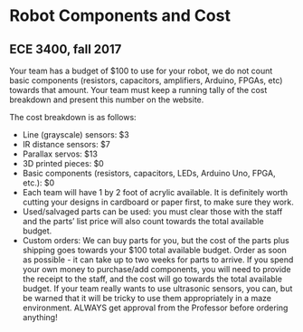 # Robot Components and Cost

## ECE 3400, fall 2017

Your team has a budget of $100 to use for your robot, we do not count basic components (resistors, capacitors, amplifiers, Arduino, FPGAs, etc) towards that amount. Your team must keep a running tally of the cost breakdown and present this number on the website.

The cost breakdown is as follows:

* Line (grayscale) sensors: $3
* IR distance sensors: $7
* Parallax servos: $13
* 3D printed pieces: $0
* Basic components (resistors, capacitors, LEDs, Arduino Uno, FPGA, etc.): $0
* Each team will have 1 by 2 foot of acrylic available. It is definitely worth cutting your designs in cardboard or paper first, to make sure they work. 
* Used/salvaged parts can be used: you must clear those with the staff and the parts’ list price will also count towards the total available budget. 
* Custom orders: We can buy parts for you, but the cost of the parts plus shipping goes towards your $100 total available budget. Order as soon as possible - it can take up to two weeks for parts to arrive. If you spend your own money to purchase/add components, you will need to provide the receipt to the staff, and the cost will go towards the total available budget. If your team really wants to use ultrasonic sensors, you can, but be warned that it will be tricky to use them appropriately in a maze environment. ALWAYS get approval from the Professor before ordering anything!
